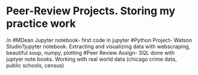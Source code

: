 # Peer-Review Projects. Storing my practice work
/n
#MDean Jupyter notebook- first code in jupyter
#Python Project- Watson Studio?jupyter notebook. Extracting and visualizing data with webscraping, beautiful soup, numpy, plotting
#Peer Review Assign- SQL done with juptyer note books. Working with real world data (chicago crime data, public schools, census)
